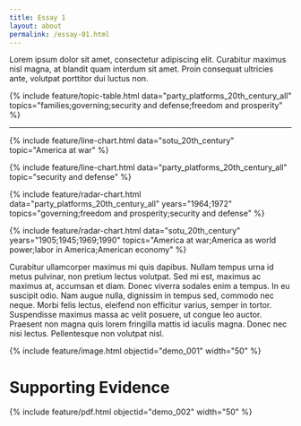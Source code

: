 ```yaml
---
title: Essay 1
layout: about
permalink: /essay-01.html
---
```


Lorem ipsum dolor sit amet, consectetur adipiscing elit. 
Curabitur maximus nisl magna, at blandit quam interdum sit amet. 
Proin consequat ultricies ante, volutpat porttitor dui luctus non.

{% include feature/topic-table.html data="party_platforms_20th_century_all" topics="families;governing;security and defense;freedom and prosperity" %}

---

{% include feature/line-chart.html data="sotu_20th_century" topic="America at war" %}

{% include feature/line-chart.html data="party_platforms_20th_century_all" topic="security and defense" %}

{% include feature/radar-chart.html data="party_platforms_20th_century_all" years="1964;1972" topics="governing;freedom and prosperity;security and defense" %}

{% include feature/radar-chart.html data="sotu_20th_century" years="1905;1945;1969;1990" topics="America at war;America as world power;labor in America;American economy" %}

Curabitur ullamcorper maximus mi quis dapibus. Nullam tempus urna id metus pulvinar, non pretium lectus volutpat. Sed mi est, maximus ac maximus at, accumsan et diam. Donec viverra sodales enim a tempus. In eu suscipit odio. Nam augue nulla, dignissim in tempus sed, commodo nec neque. Morbi felis lectus, eleifend non efficitur varius, semper in tortor. Suspendisse maximus massa ac velit posuere, ut congue leo auctor. Praesent non magna quis lorem fringilla mattis id iaculis magna. Donec nec nisi lectus. Pellentesque non volutpat nisl.

{% include feature/image.html objectid="demo_001" width="50" %}

# Supporting Evidence

{% include feature/pdf.html objectid="demo_002" width="50" %}
